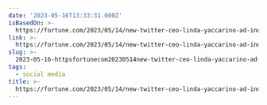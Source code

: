 ```yaml
---
date: '2023-05-16T13:33:31.000Z'
isBasedOn: >-
  https://fortune.com/2023/05/14/new-twitter-ceo-linda-yaccarino-ad-industry-skills-but-challenge-elon-musk-leash/
link: >-
  https://fortune.com/2023/05/14/new-twitter-ceo-linda-yaccarino-ad-industry-skills-but-challenge-elon-musk-leash/
slug: >-
  2023-05-16-httpsfortunecom20230514new-twitter-ceo-linda-yaccarino-ad-industry-skills-but-challenge-elon-musk-leash
tags:
  - social media
title: >-
  https://fortune.com/2023/05/14/new-twitter-ceo-linda-yaccarino-ad-industry-skills-but-challenge-elon-musk-leash/
---
```


